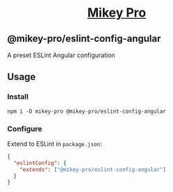 <div width="100%" align="center">
  <h1>
    <a href="https://github.com/chiefmikey/mikey-pro">
      <b>Mikey Pro</b>
    </a>
  </h1>
</div>

## **@mikey-pro/eslint-config-angular**

A preset ESLint Angular configuration

## Usage

### Install

```shell
npm i -D mikey-pro @mikey-pro/eslint-config-angular
```

### Configure

Extend to ESLint in `package.json`:

```json
{
  "eslintConfig": {
    "extends": ["@mikey-pro/eslint-config-angular"]
  }
}
```
